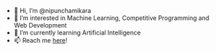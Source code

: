 - 👋 Hi, I’m @nipunchamikara
- 👀 I’m interested in Machine Learning, Competitive Programming and Web Development
- 🌱 I’m currently learning Artificial Intelligence
- 📫 Reach me [here](mailto:nipunchamikara@yahoo.com)!

<!---
nipunchamikara/nipunchamikara is a ✨ special ✨ repository because its `README.md` (this file) appears on your GitHub profile.
You can click the Preview link to take a look at your changes.
--->

